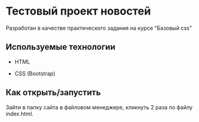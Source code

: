 # Тестовый проект новостей
Разработан в качестве практического задания на курсе "Базовый css"

## Используемые технологии

* HTML

* CSS (Bootstrap)

## Как открыть/запустить

Зайти в папку сайта в файловом менеджере, кликнуть 2 раза по файлу index.html.
